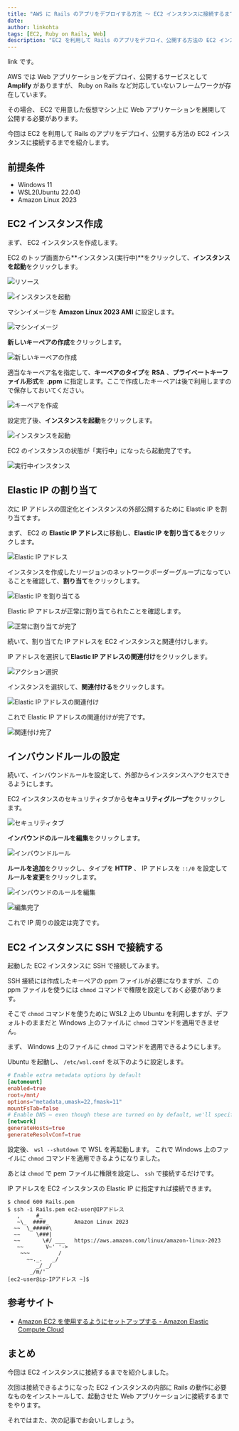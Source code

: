 ```yaml
---
title: "AWS に Rails のアプリをデプロイする方法 ～ EC2 インスタンスに接続するまで"
date: 
author: linkohta
tags: [EC2, Ruby on Rails, Web]
description: "EC2 を利用して Rails のアプリをデプロイ、公開する方法の EC2 インスタンスに接続するまでを紹介します。"
---
```


link です。

AWS では Web アプリケーションをデプロイ、公開するサービスとして **Amplify** がありますが、 Ruby on Rails など対応していないフレームワークが存在しています。

その場合、 EC2 で用意した仮想マシン上に Web アプリケーションを展開して公開する必要があります。

今回は EC2 を利用して Rails のアプリをデプロイ、公開する方法の EC2 インスタンスに接続するまでを紹介します。

## 前提条件

- Windows 11
- WSL2(Ubuntu 22.04)
- Amazon Linux 2023

## EC2 インスタンス作成

まず、 EC2 インスタンスを作成します。

EC2 のトップ画面から**インスタンス(実行中)**をクリックして、**インスタンスを起動**をクリックします。

![リソース](images\2023-04-30_20h25_00.png)

![インスタンスを起動](images/2023-04-30_20h25_13.png)

マシンイメージを **Amazon Linux 2023 AMI** に設定します。

![マシンイメージ](images/2023-04-30_20h26_31.png)

**新しいキーペアの作成**をクリックします。

![新しいキーペアの作成](images/2023-04-30_20h27_04.png)

適当なキーペア名を指定して、**キーペアのタイプ**を **RSA** 、**プライベートキーファイル形式**を **.ppm** に指定します。ここで作成したキーペアは後で利用しますので保存しておいてください。

![キーペアを作成](images/2023-04-30_20h27_34.png)

設定完了後、**インスタンスを起動**をクリックします。

![インスタンスを起動](images/2023-04-30_20h27_56.png)

EC2 のインスタンスの状態が「実行中」になったら起動完了です。

![実行中インスタンス](images/2023-04-30_20h32_40.png)

## Elastic IP の割り当て

次に IP アドレスの固定化とインスタンスの外部公開するために Elastic IP を割り当てます。

まず、 EC2 の **Elastic IP アドレス**に移動し、**Elastic IP を割り当てる**をクリックします。

![Elastic IP アドレス](images/2023-04-30_20h43_09.png)

インスタンスを作成したリージョンのネットワークボーダーグループになっていることを確認して、**割り当て**をクリックします。

![Elastic IP を割り当てる](images/2023-04-30_20h43_32.png)

Elastic IP アドレスが正常に割り当てられたことを確認します。

![正常に割り当てが完了](images/2023-04-30_20h43_46.png)

続いて、割り当てた IP アドレスを EC2 インスタンスと関連付けします。

IP アドレスを選択して**Elastic IP アドレスの関連付け**をクリックします。

![アクション選択](images/2023-04-30_20h44_24.png)

インスタンスを選択して、**関連付ける**をクリックします。

![Elastic IP アドレスの関連付け](images/2023-04-30_20h44_43.png)

これで Elastic IP アドレスの関連付けが完了です。

![関連付け完了](images/2023-04-30_20h45_02.png)

## インバウンドルールの設定

続いて、インバウンドルールを設定して、外部からインスタンスへアクセスできるようにします。

EC2 インスタンスのセキュリティタブから**セキュリティグループ**をクリックします。

![セキュリティタブ](images/2023-04-30_20h50_24.png)

**インバウンドのルールを編集**をクリックします。

![インバウンドルール](images/2023-04-30_20h50_58.png)

**ルールを追加**をクリックし、タイプを **HTTP** 、 IP アドレスを `::/0` を設定して**ルールを変更**をクリックします。

![インバウンドのルールを編集](images/2023-04-30_20h53_17.png)

![編集完了](images/2023-04-30_20h53_41.png)

これで IP 周りの設定は完了です。

## EC2 インスタンスに SSH で接続する

起動した EC2 インスタンスに SSH で接続してみます。

SSH 接続には作成したキーペアの ppm ファイルが必要になりますが、この ppm ファイルを使うには `chmod` コマンドで権限を設定しておく必要があります。

そこで `chmod` コマンドを使うために WSL2 上の Ubuntu を利用しますが、デフォルトのままだと Windows 上のファイルに `chmod` コマンドを適用できません。

まず、 Windows 上のファイルに `chmod` コマンドを適用できるようにします。

Ubuntu を起動し、 `/etc/wsl.conf` を以下のように設定します。

```:title=/etc/wsl.conf
# Enable extra metadata options by default
[automount]
enabled=true
root=/mnt/
options="metadata,umask=22,fmask=11"
mountFsTab=false
# Enable DNS – even though these are turned on by default, we'll specify here just to be explicit.
[network]
generateHosts=true
generateResolvConf=true
```

設定後、 `wsl --shutdown` で WSL を再起動します。
これで Windows 上のファイルに `chmod` コマンドを適用できるようになりました。

あとは `chmod` で pem ファイルに権限を設定し、 `ssh` で接続するだけです。

IP アドレスを EC2 インスタンスの Elastic IP に指定すれば接続できます。

```:title=インスタンスに接続
$ chmod 600 Rails.pem
$ ssh -i Rails.pem ec2-user@IPアドレス
   ,     #_
   ~\_  ####_        Amazon Linux 2023
  ~~  \_#####\
  ~~     \###|
  ~~       \#/ ___   https://aws.amazon.com/linux/amazon-linux-2023
   ~~       V~' '->
    ~~~         /
      ~~._.   _/
         _/ _/
       _/m/'
[ec2-user@ip-IPアドレス ~]$
```

## 参考サイト

- [Amazon EC2 を使用するようにセットアップする - Amazon Elastic Compute Cloud](https://docs.aws.amazon.com/ja_jp/AWSEC2/latest/UserGuide/get-set-up-for-amazon-ec2.html)

## まとめ

今回は EC2 インスタンスに接続するまでを紹介しました。

次回は接続できるようになった EC2 インスタンスの内部に Rails の動作に必要なものをインストールして、起動させた Web アプリケーションに接続するまでをやります。

それではまた、次の記事でお会いしましょう。